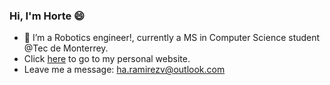 ### Hi, I'm Horte 😄
- 🔭 I’m a Robotics engineer!, currently a MS in Computer Science student @Tec de Monterrey.
- Click [here](https://soyhorteconh.github.io/) to go to my personal website.
- Leave me a message: ha.ramirezv@outlook.com

<!--
**soyhorteconh/soyhorteconh** is a ✨ _special_ ✨ repository because its `README.md` (this file) appears on your GitHub profile.

Here are some ideas to get you started:

- 🔭 I’m currently working on ...
- 🌱 I’m currently learning ...
- 👯 I’m looking to collaborate on ...
- 🤔 I’m looking for help with ...
- 💬 Ask me about ...
- 📫 How to reach me: ...
- 😄 Pronouns: ...
- ⚡ Fun fact: ...
-->
